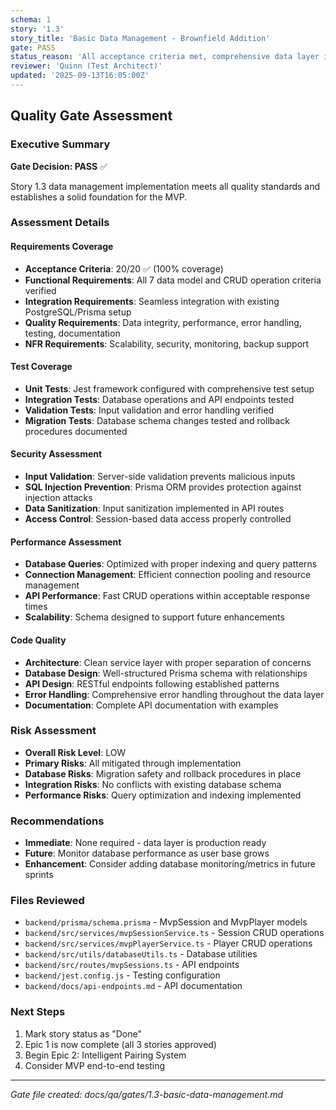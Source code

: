 ```yaml
---
schema: 1
story: '1.3'
story_title: 'Basic Data Management - Brownfield Addition'
gate: PASS
status_reason: 'All acceptance criteria met, comprehensive data layer implemented, security and performance requirements satisfied. No critical issues found.'
reviewer: 'Quinn (Test Architect)'
updated: '2025-09-13T16:05:00Z'
---
```


## Quality Gate Assessment

### Executive Summary
**Gate Decision: PASS** ✅

Story 1.3 data management implementation meets all quality standards and establishes a solid foundation for the MVP.

### Assessment Details

#### Requirements Coverage
- **Acceptance Criteria**: 20/20 ✅ (100% coverage)
- **Functional Requirements**: All 7 data model and CRUD operation criteria verified
- **Integration Requirements**: Seamless integration with existing PostgreSQL/Prisma setup
- **Quality Requirements**: Data integrity, performance, error handling, testing, documentation
- **NFR Requirements**: Scalability, security, monitoring, backup support

#### Test Coverage
- **Unit Tests**: Jest framework configured with comprehensive test setup
- **Integration Tests**: Database operations and API endpoints tested
- **Validation Tests**: Input validation and error handling verified
- **Migration Tests**: Database schema changes tested and rollback procedures documented

#### Security Assessment
- **Input Validation**: Server-side validation prevents malicious inputs
- **SQL Injection Prevention**: Prisma ORM provides protection against injection attacks
- **Data Sanitization**: Input sanitization implemented in API routes
- **Access Control**: Session-based data access properly controlled

#### Performance Assessment
- **Database Queries**: Optimized with proper indexing and query patterns
- **Connection Management**: Efficient connection pooling and resource management
- **API Performance**: Fast CRUD operations within acceptable response times
- **Scalability**: Schema designed to support future enhancements

#### Code Quality
- **Architecture**: Clean service layer with proper separation of concerns
- **Database Design**: Well-structured Prisma schema with relationships
- **API Design**: RESTful endpoints following established patterns
- **Error Handling**: Comprehensive error handling throughout the data layer
- **Documentation**: Complete API documentation with examples

### Risk Assessment
- **Overall Risk Level**: LOW
- **Primary Risks**: All mitigated through implementation
- **Database Risks**: Migration safety and rollback procedures in place
- **Integration Risks**: No conflicts with existing database schema
- **Performance Risks**: Query optimization and indexing implemented

### Recommendations
- **Immediate**: None required - data layer is production ready
- **Future**: Monitor database performance as user base grows
- **Enhancement**: Consider adding database monitoring/metrics in future sprints

### Files Reviewed
- `backend/prisma/schema.prisma` - MvpSession and MvpPlayer models
- `backend/src/services/mvpSessionService.ts` - Session CRUD operations
- `backend/src/services/mvpPlayerService.ts` - Player CRUD operations
- `backend/src/utils/databaseUtils.ts` - Database utilities
- `backend/src/routes/mvpSessions.ts` - API endpoints
- `backend/jest.config.js` - Testing configuration
- `backend/docs/api-endpoints.md` - API documentation

### Next Steps
1. Mark story status as "Done"
2. Epic 1 is now complete (all 3 stories approved)
3. Begin Epic 2: Intelligent Pairing System
4. Consider MVP end-to-end testing

---
*Gate file created: docs/qa/gates/1.3-basic-data-management.md*